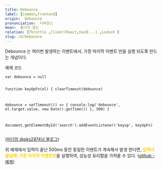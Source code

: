 ```yaml
---
title: Debounce
label: [Common,Frontend]
origin:  Debounce
pronunciation:  디바운스
mean:  튕기지 않는
relation: [Throttle ,Client(React,Vue등...) ,Lodash ]
slug: /D/Debounce
---
```


<content>

<p>Debounce 는 여러번 발생하는 이벤트에서, 가장 마지막 이벤트 만을 실행 되도록 만드는 개념이다.</p>
<p>예제 코드</p>
<pre><code class="js language-js">var debounce = null

function keyUpFn(el) {
  clearTimeout(debounce)

  debounce = setTimeout(() =&gt; {
    console.log('debounce', el.target.value, new Date().getTime())
  }, 500)
}

document.getElementById('search').addEventListener('keyup', keyUpFn)
</code></pre>
<p>(<a href="https://medium.com/@pks2974/throttle-%EC%99%80-debounce-%EA%B0%9C%EB%85%90-%EC%A0%95%EB%A6%AC%ED%95%98%EA%B8%B0-2335a9c426ff">미디엄 @pks2974님 블로그</a>)</p>
<p>위 예제에서 입력이 끝난 500ms 동안 동일한 이벤트가 계속해서 발생 한다면, <span style='color:#FFCC00; font-weight:bold;'>입력이 끝날때, 가장 마지막 이벤트만</span>을 실행하여, 성능성 유리함을 가져올 수 있다.
(<a href="https://github.com/niksy/throttle-debounce">github - 예제</a>)</p>

</content>
